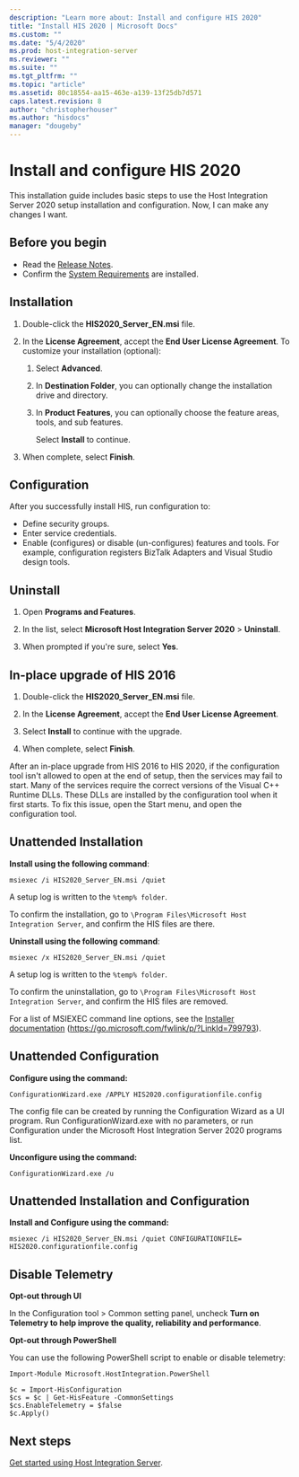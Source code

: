 ```yaml
---
description: "Learn more about: Install and configure HIS 2020"
title: "Install HIS 2020 | Microsoft Docs"
ms.custom: ""
ms.date: "5/4/2020"
ms.prod: host-integration-server
ms.reviewer: ""
ms.suite: ""
ms.tgt_pltfrm: ""
ms.topic: "article"
ms.assetid: 80c18554-aa15-463e-a139-13f25db7d571
caps.latest.revision: 8
author: "christopherhouser"
ms.author: "hisdocs"
manager: "dougeby"
---
```


# Install and configure HIS 2020

This installation guide includes basic steps to use the Host Integration Server 2020 setup installation and configuration.
Now, I can make any changes I want.

## Before you begin

- Read the [Release Notes](../install-and-config-guides/release-notes-2020.md).
- Confirm the [System Requirements](../install-and-config-guides/system-requirements-2020.md) are installed.

## Installation

1. Double-click the **HIS2020_Server_EN.msi** file.

2. In the **License Agreement**, accept the **End User License Agreement**. To customize your installation (optional):

    1. Select **Advanced**.

    2. In **Destination Folder**, you can optionally change the installation drive and directory.

    3. In **Product Features**, you can optionally choose the feature areas, tools, and sub features.

        Select **Install** to continue.

3. When complete, select **Finish**.

## Configuration

After you successfully install HIS, run configuration to:

- Define security groups.
- Enter service credentials.
- Enable (configures) or disable (un-configures) features and tools. For example, configuration registers BizTalk Adapters and Visual Studio design tools.

## Uninstall

1. Open **Programs and Features**.

2. In the list, select **Microsoft Host Integration Server 2020** > **Uninstall**.

3. When prompted if you're sure, select **Yes**.

## In-place upgrade of HIS 2016

1. Double-click the **HIS2020_Server_EN.msi** file.

2. In the **License Agreement**, accept the **End User License Agreement**.

3. Select **Install** to continue with the upgrade.

4. When complete, select **Finish**.

After an in-place upgrade from HIS 2016 to HIS 2020, if the configuration tool isn't allowed to open at the end of setup, then the services may fail to start. Many of the services require the correct versions of the Visual C++ Runtime DLLs. These DLLs are installed by the configuration tool when it first starts. To fix this issue, open the Start menu, and open the configuration tool.

## Unattended Installation

**Install using the following command**:

```Output
msiexec /i HIS2020_Server_EN.msi /quiet
```

A setup log is written to the `%temp% folder`.

To confirm the installation, go to `\Program Files\Microsoft Host Integration Server`, and confirm the HIS files are there.

**Uninstall using the following command**:

```Output
msiexec /x HIS2020_Server_EN.msi /quiet
```

A setup log is written to the `%temp% folder`.

To confirm the uninstallation, go to `\Program Files\Microsoft Host Integration Server`, and confirm the HIS files are removed.

For a list of MSIEXEC command line options, see the [Installer documentation](/windows/win32/msi/command-line-options) (https://go.microsoft.com/fwlink/p/?LinkId=799793).

## Unattended Configuration

**Configure using the command:**

```Output
ConfigurationWizard.exe /APPLY HIS2020.configurationfile.config
```

The config file can be created by running the Configuration Wizard as a UI program. Run ConfigurationWizard.exe with no parameters, or run Configuration under the Microsoft Host Integration Server 2020 programs list.

**Unconfigure using the command:**

```Output
ConfigurationWizard.exe /u
```

## Unattended Installation and Configuration

**Install and Configure using the command:**

```Output
msiexec /i HIS2020_Server_EN.msi /quiet CONFIGURATIONFILE= HIS2020.configurationfile.config
```

## Disable Telemetry

**Opt-out through UI**

In the Configuration tool > Common setting panel, uncheck **Turn on Telemetry to help improve the quality, reliability and performance**.

**Opt-out through PowerShell**

You can use the following PowerShell script to enable or disable telemetry:

`Import-Module Microsoft.HostIntegration.PowerShell`

```Output
$c = Import-HisConfiguration
$cs = $c | Get-HisFeature -CommonSettings
$cs.EnableTelemetry = $false
$c.Apply()
```

## Next steps

[Get started using Host Integration Server](../core/host-integration-server-core-documentation.md).

